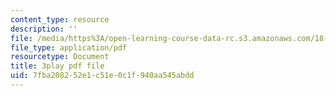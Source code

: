 ```yaml
---
content_type: resource
description: ''
file: /media/https%3A/open-learning-course-data-rc.s3.amazonaws.com/18-01sc-single-variable-calculus-fall-2010/7fba208252e1c51e0c1f940aa545abdd_Bv9kVDcj7yo.pdf
file_type: application/pdf
resourcetype: Document
title: 3play pdf file
uid: 7fba2082-52e1-c51e-0c1f-940aa545abdd
---
```

